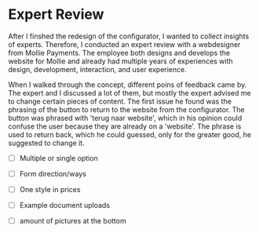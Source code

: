 # Expert Review

After I finshed the redesign of the configurator, I wanted to collect insights of experts. Therefore, I conducted an expert review with a webdesigner from Mollie Payments. The employee both designs and develops the website for Mollie and already had multiple years of experiences with design, development, interaction, and user experience.



When I walked through the concept, different poins of feedback came by. The expert and I discussed a lot of them, but mostly the expert advised me to change certain pieces of content. The first issue he found was the phrasing of the button to return to the website from the configurator. The button was phrased with 'terug naar website', which in his opinion could confuse the user because they are already on a 'website'. The phrase is used to return back, which he could guessed, only for the greater good, he suggested to change it. 



* [ ] Multiple or single option
* [ ] Form direction/ways
* [ ] One style in prices
* [ ] Example document uploads
* [ ] amount of pictures at the bottom









